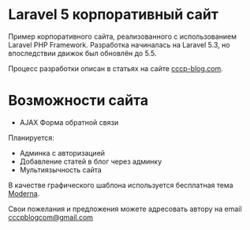 # Laravel 5 корпоративный сайт

Пример корпоративного сайта, реализованного с использованием Laravel PHP Framework. Разработка начиналась на Laravel 5.3, но впоследствии движок был обновлён до 5.5.

Процесс разработки описан в статьях на сайте [cccp-blog.com](http://cccp-blog.com/category/laravel).

# Возможности сайта

- AJAX Форма обратной связи

Планируется:

- Админка с авторизацией
- Добавление статей в блог через админку
- Мультиязычность сайта

В качестве графического шаблона используется бесплатная тема [Moderna](https://bootstraptaste.com/free-bootstrap-template-corporate-moderna/).

Свои пожелания и предложения можете адресовать автору на email cccpblogcom@gmail.com
